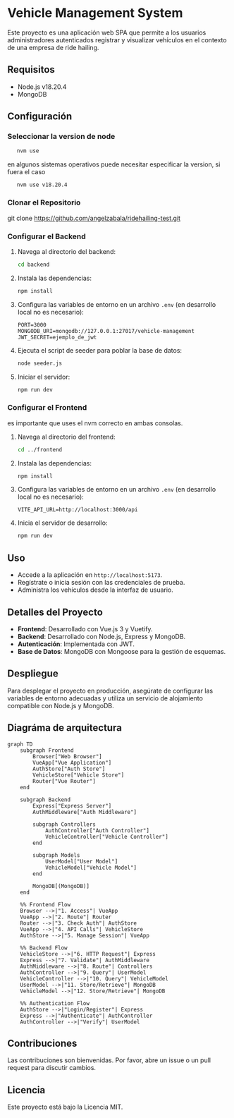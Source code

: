 # Vehicle Management System

Este proyecto es una aplicación web SPA que permite a los usuarios administradores autenticados registrar y visualizar vehículos en el contexto de una empresa de ride hailing.

## Requisitos

- Node.js v18.20.4
- MongoDB

## Configuración

### Seleccionar la version de node

   ```bash
      nvm use
   ```

   en algunos sistemas operativos puede necesitar especificar la version, si fuera el caso

   ```
      nvm use v18.20.4
   ```


### Clonar el Repositorio
git clone https://github.com/angelzabala/ridehailing-test.git

### Configurar el Backend

1. Navega al directorio del backend:

   ```bash
   cd backend
   ```

2. Instala las dependencias:

   ```bash
   npm install
   ```

3. Configura las variables de entorno en un archivo `.env` (en desarrollo local no es necesario):

   ```plaintext
   PORT=3000
   MONGODB_URI=mongodb://127.0.0.1:27017/vehicle-management
   JWT_SECRET=ejemplo_de_jwt
   ```

4. Ejecuta el script de seeder para poblar la base de datos:

   ```bash
   node seeder.js
   ```

5. Iniciar el servidor:

   ```bash
   npm run dev
   ```

### Configurar el Frontend

es importante que uses el nvm correcto en ambas consolas. 

1. Navega al directorio del frontend:

   ```bash
   cd ../frontend
   ```

2. Instala las dependencias:

   ```bash
   npm install
   ```

3. Configura las variables de entorno en un archivo `.env` (en desarrollo local no es necesario):

   ```plaintext
   VITE_API_URL=http://localhost:3000/api 
   ```


4. Inicia el servidor de desarrollo:

   ```bash
   npm run dev
   ```

## Uso

- Accede a la aplicación en `http://localhost:5173`.
- Regístrate o inicia sesión con las credenciales de prueba.
- Administra los vehículos desde la interfaz de usuario.

## Detalles del Proyecto

- **Frontend**: Desarrollado con Vue.js 3 y Vuetify.
- **Backend**: Desarrollado con Node.js, Express y MongoDB.
- **Autenticación**: Implementada con JWT.
- **Base de Datos**: MongoDB con Mongoose para la gestión de esquemas.

## Despliegue

Para desplegar el proyecto en producción, asegúrate de configurar las variables de entorno adecuadas y utiliza un servicio de alojamiento compatible con Node.js y MongoDB.

## Diagráma de arquitectura

```mermaid
graph TD
    subgraph Frontend
        Browser["Web Browser"]
        VueApp["Vue Application"]
        AuthStore["Auth Store"]
        VehicleStore["Vehicle Store"]
        Router["Vue Router"]
    end

    subgraph Backend
        Express["Express Server"]
        AuthMiddleware["Auth Middleware"]
        
        subgraph Controllers
            AuthController["Auth Controller"]
            VehicleController["Vehicle Controller"]
        end
        
        subgraph Models
            UserModel["User Model"]
            VehicleModel["Vehicle Model"]
        end
        
        MongoDB[(MongoDB)]
    end

    %% Frontend Flow
    Browser -->|"1. Access"| VueApp
    VueApp -->|"2. Route"| Router
    Router -->|"3. Check Auth"| AuthStore
    VueApp -->|"4. API Calls"| VehicleStore
    AuthStore -->|"5. Manage Session"| VueApp

    %% Backend Flow
    VehicleStore -->|"6. HTTP Request"| Express
    Express -->|"7. Validate"| AuthMiddleware
    AuthMiddleware -->|"8. Route"| Controllers
    AuthController -->|"9. Query"| UserModel
    VehicleController -->|"10. Query"| VehicleModel
    UserModel -->|"11. Store/Retrieve"| MongoDB
    VehicleModel -->|"12. Store/Retrieve"| MongoDB

    %% Authentication Flow
    AuthStore -->|"Login/Register"| Express
    Express -->|"Authenticate"| AuthController
    AuthController -->|"Verify"| UserModel
```

## Contribuciones

Las contribuciones son bienvenidas. Por favor, abre un issue o un pull request para discutir cambios.

## Licencia

Este proyecto está bajo la Licencia MIT.